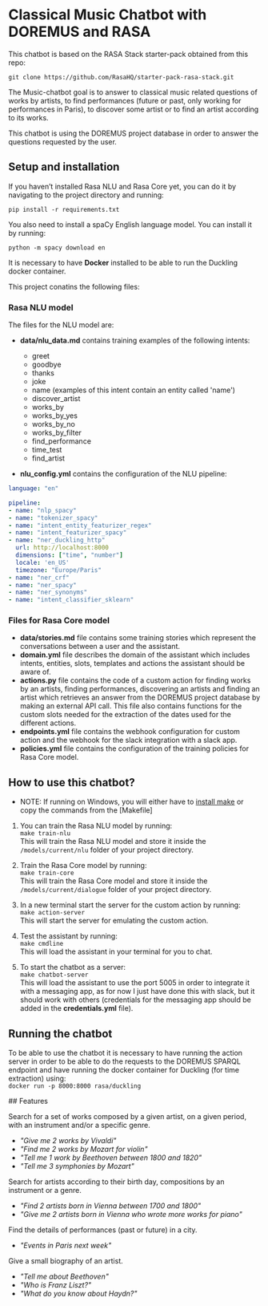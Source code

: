 ﻿# Classical Music Chatbot with DOREMUS and RASA

This chatbot is based on the RASA Stack starter-pack obtained from this repo:

```
git clone https://github.com/RasaHQ/starter-pack-rasa-stack.git
```

The Music-chatbot goal is to answer to classical music related questions of works by artists, to find performances (future or past, only working for performances in Paris), to discover some artist or to find an artist according to its works.

This chatbot is using the DOREMUS project database in order to answer the questions requested by the user.

## Setup and installation

If you haven’t installed Rasa NLU and Rasa Core yet, you can do it by navigating to the project directory and running:  
```
pip install -r requirements.txt
```

You also need to install a spaCy English language model. You can install it by running:

```
python -m spacy download en
```

It is necessary to have **Docker** installed to be able to run the Duckling docker container.

This project conatins the following files:

### Rasa NLU model

The files for the NLU model are:

- **data/nlu_data.md** contains training examples of the following intents: 
	- greet
	- goodbye
	- thanks
	- joke
	- name (examples of this intent contain an entity called 'name')
	- discover_artist
	- works_by
	- works_by_yes
	- works_by_no
	- works_by_filter
	- find_performance
	- time_test
	- find_artist
	
- **nlu_config.yml** contains the configuration of the NLU pipeline:  
```yaml
language: "en"

pipeline:
- name: "nlp_spacy"
- name: "tokenizer_spacy"
- name: "intent_entity_featurizer_regex"
- name: "intent_featurizer_spacy"
- name: "ner_duckling_http"
  url: http://localhost:8000
  dimensions: ["time", "number"]
  locale: 'en_US'
  timezone: "Europe/Paris"
- name: "ner_crf"
- name: "ner_spacy"
- name: "ner_synonyms"
- name: "intent_classifier_sklearn"
```	

### Files for Rasa Core model

- **data/stories.md** file contains some training stories which represent the conversations between a user and the assistant. 
- **domain.yml** file describes the domain of the assistant which includes intents, entities, slots, templates and actions the assistant should be aware of.  
- **actions.py** file contains the code of a custom action for finding works by an artists, finding performances, discovering an artists and finding an artist which retrieves an answer from the DOREMUS project database by making an external API call. This file also contains functions for the custom slots needed for the extraction of the dates used for the different actions.
- **endpoints.yml** file contains the webhook configuration for custom action and the webhook for the slack integration with a slack app.  
- **policies.yml** file contains the configuration of the training policies for Rasa Core model.

## How to use this chatbot?
- NOTE: If running on Windows, you will either have to [install make](http://gnuwin32.sourceforge.net/packages/make.htm) or copy the commands from the [Makefile]

1. You can train the Rasa NLU model by running:  
```make train-nlu```  
This will train the Rasa NLU model and store it inside the `/models/current/nlu` folder of your project directory.

2. Train the Rasa Core model by running:  
```make train-core```  
This will train the Rasa Core model and store it inside the `/models/current/dialogue` folder of your project directory.

3. In a new terminal start the server for the custom action by running:  
```make action-server```  
This will start the server for emulating the custom action.

4. Test the assistant by running:  
```make cmdline```  
This will load the assistant in your terminal for you to chat.

5. To start the chatbot as a server:  
```make chatbot-server```  
This will load the assistant to use the port 5005 in order to integrate it with a messaging app, as for now I just have done this with slack, but it should work with others (credentials for the messaging app should be added in the **credentials.yml** file).

## Running the chatbot

To be able to use the chatbot it is necessary to have running the action server in order to be able to do the requests to the DOREMUS SPARQL endpoint and have running the docker container for Duckling (for time extraction) using:  
``` docker run -p 8000:8000 rasa/duckling ```  

## Features  

Search for a set of works composed by a given artist, on a given period, with an instrument and/or a specific genre.

- *"Give me 2 works by Vivaldi"*  
- *"Find me 2 works by Mozart for violin"*  
- *"Tell me 1 work by Beethoven between 1800 and 1820"*  
- *"Tell me 3 symphonies by Mozart"*  

Search for artists according to their birth day, compositions by an instrument or a genre.

- *"Find 2 artists born in Vienna between 1700 and 1800"*  
- *"Give me 2 artists born in Vienna who wrote more works for piano"*  

Find the details of performances (past or future) in a city.

- *"Events in Paris next week"*  

Give a small biography of an artist.

- *"Tell me about Beethoven"*  
- *"Who is Franz Liszt?"*  
- *"What do you know about Haydn?"*  

